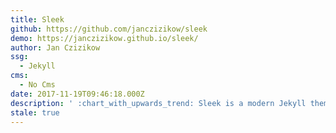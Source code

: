 ```yaml
---
title: Sleek
github: https://github.com/janczizikow/sleek
demo: https://janczizikow.github.io/sleek/
author: Jan Czizikow
ssg:
  - Jekyll
cms:
  - No Cms
date: 2017-11-19T09:46:18.000Z
description: ' :chart_with_upwards_trend: Sleek is a modern Jekyll theme focused on speed performance & SEO best practices'
stale: true
---
```


